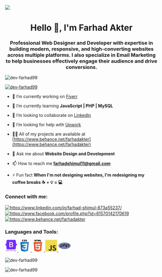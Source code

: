 <img src="https://media.licdn.com/dms/image/v2/D5616AQEy5705ph09Gg/profile-displaybackgroundimage-shrink_350_1400/B56ZiDDU8vHQAg-/0/1754545345118?e=1757548800&v=beta&t=Wvu9XpbttsJGRHQEnm85ufYr3TjVbiSEzdu_Voof_OI">
<h1 align="center">Hello 👋, I'm Farhad Akter</h1>
<h3 align="center"> Professional Web Designer and Developer with expertise in building modern, responsive, and high-converting websites across multiple platforms. I also specialize in Email Marketing to help businesses effectively engage their audience and drive conversions.</h3>

<p align="left"> <img src="https://komarev.com/ghpvc/?username=dev-farhad99&label=Profile%20views&color=0e75b6&style=flat" alt="dev-farhad99" /> </p>

<p align="left"> <a href="https://github.com/ryo-ma/github-profile-trophy"><img src="https://github-profile-trophy.vercel.app/?username=dev-farhad99" alt="dev-farhad99" /></a> </p>

- 🔭 I’m currently working on [Fiverr](https://www.fiverr.com/s/vvk5PGz)

- 🌱 I’m currently learning **JavaScript | PHP | MySQL**

- 👯 I’m looking to collaborate on [LinkedIn](https://www.linkedin.com/in/farhad-shimul-873a55237/)

- 🤝 I’m looking for help with [Upwork](https://www.upwork.com/freelancers/~01cc042cf34f0ad0d1?mp_source=share)

- 👨‍💻 All of my projects are available at [https://www.behance.net/farhadakter](https://www.behance.net/farhadakter)

- 💬 Ask me about **Website Design and Development**

- 📫 How to reach me **farhadshimul11@gmail.com**

- ⚡ Fun fact **When I'm not designing websites, I'm redesigning my coffee breaks ☕ + 💡 = 💻**

<h3 align="left">Connect with me:</h3>
<p align="left">
<a href="https://linkedin.com/in/https://www.linkedin.com/in/farhad-shimul-873a55237/" target="blank"><img align="center" src="https://raw.githubusercontent.com/rahuldkjain/github-profile-readme-generator/master/src/images/icons/Social/linked-in-alt.svg" alt="https://www.linkedin.com/in/farhad-shimul-873a55237/" height="30" width="40" /></a>
<a href="https://fb.com/https://www.facebook.com/profile.php?id=61570142170619" target="blank"><img align="center" src="https://raw.githubusercontent.com/rahuldkjain/github-profile-readme-generator/master/src/images/icons/Social/facebook.svg" alt="https://www.facebook.com/profile.php?id=61570142170619" height="30" width="40" /></a>
<a href="https://www.behance.net/https://www.behance.net/farhadakter" target="blank"><img align="center" src="https://raw.githubusercontent.com/rahuldkjain/github-profile-readme-generator/master/src/images/icons/Social/behance.svg" alt="https://www.behance.net/farhadakter" height="30" width="40" /></a>
</p>

<h3 align="left">Languages and Tools:</h3>
<p align="left"> <a href="https://getbootstrap.com" target="_blank" rel="noreferrer"> <img src="https://raw.githubusercontent.com/devicons/devicon/master/icons/bootstrap/bootstrap-plain-wordmark.svg" alt="bootstrap" width="40" height="40"/> </a> <a href="https://www.w3schools.com/css/" target="_blank" rel="noreferrer"> <img src="https://raw.githubusercontent.com/devicons/devicon/master/icons/css3/css3-original-wordmark.svg" alt="css3" width="40" height="40"/> </a> <a href="https://www.w3.org/html/" target="_blank" rel="noreferrer"> <img src="https://raw.githubusercontent.com/devicons/devicon/master/icons/html5/html5-original-wordmark.svg" alt="html5" width="40" height="40"/> </a> <a href="https://developer.mozilla.org/en-US/docs/Web/JavaScript" target="_blank" rel="noreferrer"> <img src="https://raw.githubusercontent.com/devicons/devicon/master/icons/javascript/javascript-original.svg" alt="javascript" width="40" height="40"/> </a> <a href="https://www.php.net" target="_blank" rel="noreferrer"> <img src="https://raw.githubusercontent.com/devicons/devicon/master/icons/php/php-original.svg" alt="php" width="40" height="40"/> </a> </p>

<p><img align="center" src="https://github-readme-stats.vercel.app/api/top-langs?username=dev-farhad99&show_icons=true&locale=en&layout=compact" alt="dev-farhad99" /></p>

<p><img align="center" src="https://github-readme-streak-stats.herokuapp.com/?user=dev-farhad99&" alt="dev-farhad99" /></p>

